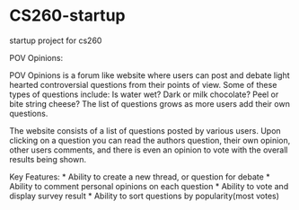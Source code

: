 # CS260-startup
startup project for cs260

POV Opinions:

POV Opinions is a forum like website where users can post and debate light hearted controversial questions from their points of view. Some of these types of questions include: Is water wet? Dark or milk chocolate? Peel or bite string cheese? The list of questions grows as more users add their own questions. 

The website consists of a list of questions posted by various users. Upon clicking on a question you can read the authors question, their own opinion, other users comments, and there is even an opinion to vote with the overall results being shown.

Key Features:
    * Ability to create a new thread, or question for debate
    * Ability to comment personal opinions on each question
    * Ability to vote and display survey result
    * Ability to sort questions by popularity(most votes) 
